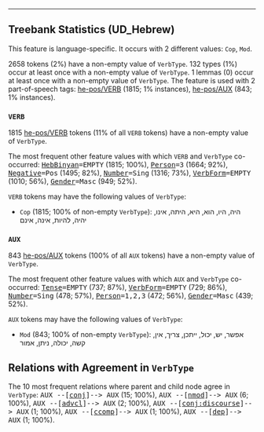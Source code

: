 

--------------------------------------------------------------------------------

## Treebank Statistics (UD_Hebrew)

This feature is language-specific.
It occurs with 2 different values: `Cop`, `Mod`.

2658 tokens (2%) have a non-empty value of `VerbType`.
132 types (1%) occur at least once with a non-empty value of `VerbType`.
1 lemmas (0) occur at least once with a non-empty value of `VerbType`.
The feature is used with 2 part-of-speech tags: [he-pos/VERB]() (1815; 1% instances), [he-pos/AUX]() (843; 1% instances).

### `VERB`

1815 [he-pos/VERB]() tokens (11% of all `VERB` tokens) have a non-empty value of `VerbType`.

The most frequent other feature values with which `VERB` and `VerbType` co-occurred: <tt><a href="HebBinyan.html">HebBinyan</a>=EMPTY</tt> (1815; 100%), <tt><a href="Person.html">Person</a>=3</tt> (1664; 92%), <tt><a href="Negative.html">Negative</a>=Pos</tt> (1495; 82%), <tt><a href="Number.html">Number</a>=Sing</tt> (1316; 73%), <tt><a href="VerbForm.html">VerbForm</a>=EMPTY</tt> (1010; 56%), <tt><a href="Gender.html">Gender</a>=Masc</tt> (949; 52%).

`VERB` tokens may have the following values of `VerbType`:

* `Cop` (1815; 100% of non-empty `VerbType`): היה, היו, הוא, היא, היתה, אינו, יהיה, להיות, אינה, אינם

### `AUX`

843 [he-pos/AUX]() tokens (100% of all `AUX` tokens) have a non-empty value of `VerbType`.

The most frequent other feature values with which `AUX` and `VerbType` co-occurred: <tt><a href="Tense.html">Tense</a>=EMPTY</tt> (737; 87%), <tt><a href="VerbForm.html">VerbForm</a>=EMPTY</tt> (729; 86%), <tt><a href="Number.html">Number</a>=Sing</tt> (478; 57%), <tt><a href="Person.html">Person</a>=1,2,3</tt> (472; 56%), <tt><a href="Gender.html">Gender</a>=Masc</tt> (439; 52%).

`AUX` tokens may have the following values of `VerbType`:

* `Mod` (843; 100% of non-empty `VerbType`): אפשר, יש, יכול, ייתכן, צריך, אין, קשה, יכולה, ניתן, אמור

## Relations with Agreement in `VerbType`

The 10 most frequent relations where parent and child node agree in `VerbType`:
<tt>AUX --[<a href="../dep/conj.html">conj</a>]--> AUX</tt> (15; 100%),
<tt>AUX --[<a href="../dep/nmod.html">nmod</a>]--> AUX</tt> (6; 100%),
<tt>AUX --[<a href="../dep/advcl.html">advcl</a>]--> AUX</tt> (2; 100%),
<tt>AUX --[<a href="../dep/conj:discourse.html">conj:discourse</a>]--> AUX</tt> (1; 100%),
<tt>AUX --[<a href="../dep/ccomp.html">ccomp</a>]--> AUX</tt> (1; 100%),
<tt>AUX --[<a href="../dep/dep.html">dep</a>]--> AUX</tt> (1; 100%).

